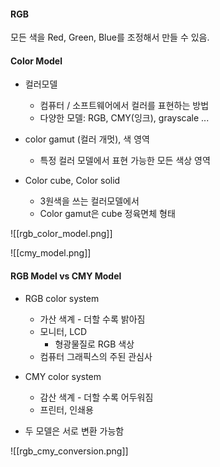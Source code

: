 

#### RGB

모든 색을 Red, Green, Blue를 조정해서 만들 수 있음.



#### Color Model

* 컬러모델
	* 컴퓨터 / 소프트웨어에서 컬러를 표현하는 방법
	* 다양한 모델: RGB, CMY(잉크), grayscale ...
	  
* color gamut (컬러 개멋), 색 영역
	* 특정 컬러 모델에서 표현 가능한 모든 색상 영역
	  
* Color cube, Color solid
	* 3원색을 쓰는 컬러모델에서
	* Color  gamut은 cube 정육면체 형태


![[rgb_color_model.png]]



![[cmy_model.png]]

#### RGB Model vs CMY Model

* RGB color system
	* 가산 색계 - 더할 수록 밝아짐
	* 모니터, LCD
		* 형광물질로 RGB 색상
	* 컴퓨터 그래픽스의 주된 관심사

* CMY color system
	* 감산 색계 - 더할 수록 어두워짐
	* 프린터, 인쇄용


* 두 모델은 서로 변환 가능함

![[rgb_cmy_conversion.png]]